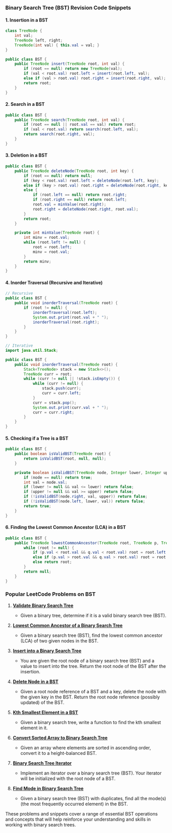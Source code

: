 ### Binary Search Tree (BST) Revision Code Snippets

#### 1. Insertion in a BST

```java
class TreeNode {
    int val;
    TreeNode left, right;
    TreeNode(int val) { this.val = val; }
}

public class BST {
    public TreeNode insert(TreeNode root, int val) {
        if (root == null) return new TreeNode(val);
        if (val < root.val) root.left = insert(root.left, val);
        else if (val > root.val) root.right = insert(root.right, val);
        return root;
    }
}
```

#### 2. Search in a BST

```java
public class BST {
    public TreeNode search(TreeNode root, int val) {
        if (root == null || root.val == val) return root;
        if (val < root.val) return search(root.left, val);
        return search(root.right, val);
    }
}
```

#### 3. Deletion in a BST

```java
public class BST {
    public TreeNode deleteNode(TreeNode root, int key) {
        if (root == null) return null;
        if (key < root.val) root.left = deleteNode(root.left, key);
        else if (key > root.val) root.right = deleteNode(root.right, key);
        else {
            if (root.left == null) return root.right;
            if (root.right == null) return root.left;
            root.val = minValue(root.right);
            root.right = deleteNode(root.right, root.val);
        }
        return root;
    }

    private int minValue(TreeNode root) {
        int minv = root.val;
        while (root.left != null) {
            root = root.left;
            minv = root.val;
        }
        return minv;
    }
}
```

#### 4. Inorder Traversal (Recursive and Iterative)

```java
// Recursive
public class BST {
    public void inorderTraversal(TreeNode root) {
        if (root != null) {
            inorderTraversal(root.left);
            System.out.print(root.val + " ");
            inorderTraversal(root.right);
        }
    }
}

// Iterative
import java.util.Stack;

public class BST {
    public void inorderTraversal(TreeNode root) {
        Stack<TreeNode> stack = new Stack<>();
        TreeNode curr = root;
        while (curr != null || !stack.isEmpty()) {
            while (curr != null) {
                stack.push(curr);
                curr = curr.left;
            }
            curr = stack.pop();
            System.out.print(curr.val + " ");
            curr = curr.right;
        }
    }
}
```

#### 5. Checking if a Tree is a BST

```java
public class BST {
    public boolean isValidBST(TreeNode root) {
        return isValidBST(root, null, null);
    }

    private boolean isValidBST(TreeNode node, Integer lower, Integer upper) {
        if (node == null) return true;
        int val = node.val;
        if (lower != null && val <= lower) return false;
        if (upper != null && val >= upper) return false;
        if (!isValidBST(node.right, val, upper)) return false;
        if (!isValidBST(node.left, lower, val)) return false;
        return true;
    }
}
```

#### 6. Finding the Lowest Common Ancestor (LCA) in a BST

```java
public class BST {
    public TreeNode lowestCommonAncestor(TreeNode root, TreeNode p, TreeNode q) {
        while (root != null) {
            if (p.val < root.val && q.val < root.val) root = root.left;
            else if (p.val > root.val && q.val > root.val) root = root.right;
            else return root;
        }
        return null;
    }
}
```

### Popular LeetCode Problems on BST

1. **[Validate Binary Search Tree](https://leetcode.com/problems/validate-binary-search-tree/)**

   - Given a binary tree, determine if it is a valid binary search tree (BST).
2. **[Lowest Common Ancestor of a Binary Search Tree](https://leetcode.com/problems/lowest-common-ancestor-of-a-binary-search-tree/)**

   - Given a binary search tree (BST), find the lowest common ancestor (LCA) of two given nodes in the BST.
3. **[Insert into a Binary Search Tree](https://leetcode.com/problems/insert-into-a-binary-search-tree/)**

   - You are given the root node of a binary search tree (BST) and a value to insert into the tree. Return the root node of the BST after the insertion.
4. **[Delete Node in a BST](https://leetcode.com/problems/delete-node-in-a-bst/)**

   - Given a root node reference of a BST and a key, delete the node with the given key in the BST. Return the root node reference (possibly updated) of the BST.
5. **[Kth Smallest Element in a BST](https://leetcode.com/problems/kth-smallest-element-in-a-bst/)**

   - Given a binary search tree, write a function to find the kth smallest element in it.
6. **[Convert Sorted Array to Binary Search Tree](https://leetcode.com/problems/convert-sorted-array-to-binary-search-tree/)**

   - Given an array where elements are sorted in ascending order, convert it to a height-balanced BST.
7. **[Binary Search Tree Iterator](https://leetcode.com/problems/binary-search-tree-iterator/)**

   - Implement an iterator over a binary search tree (BST). Your iterator will be initialized with the root node of a BST.
8. **[Find Mode in Binary Search Tree](https://leetcode.com/problems/find-mode-in-binary-search-tree/)**

   - Given a binary search tree (BST) with duplicates, find all the mode(s) (the most frequently occurred element) in the BST.

These problems and snippets cover a range of essential BST operations and concepts that will help reinforce your understanding and skills in working with binary search trees.
